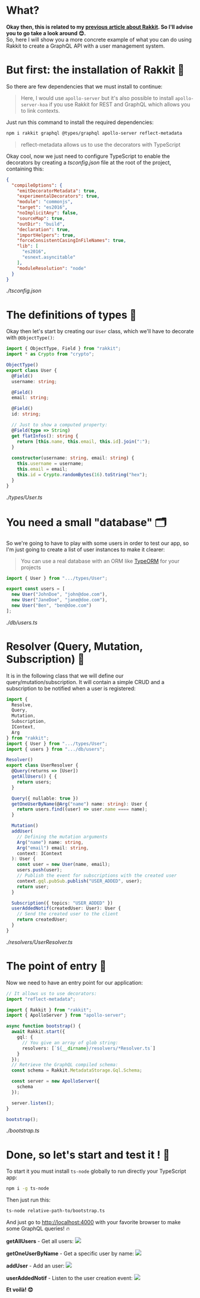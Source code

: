 # What?
**Okay then, this is related to my [previous article about Rakkit](https://dev.to/owen/rakkit-create-your-graphql-and-rest-apis-with-typescript-and-decorators-cnj). So I'll advise you to go take a look around 😊.**  
So, here I will show you a more concrete example of what you can do using Rakkit to create a GraphQL API with a user management system.

# But first: the installation of Rakkit 💾
So there are few dependencies that we must install to continue:
> Here, I would use `apollo-server` but it's also possible to install `apollo-server-koa` if you use Rakkit for REST and GraphQL which allows you to link contexts.

Just run this command to install the required dependencies:
```sh
npm i rakkit graphql @types/graphql apollo-server reflect-metadata
```
> reflect-metadata allows us to use the decorators with TypeScript

Okay cool, now we just need to configure TypeScript to enable the decorators by creating a _tsconfig.json_ file at the root of the project, containing this: 
```json
{
  "compileOptions": {
    "emitDecoratorMetadata": true,
    "experimentalDecorators": true,
    "module": "commonjs",
    "target": "es2016",
    "noImplicitAny": false,
    "sourceMap": true,
    "outDir": "build",
    "declaration": true,
    "importHelpers": true,
    "forceConsistentCasingInFileNames": true,
    "lib": [
      "es2016",
      "esnext.asyncitable"
    ],
    "moduleResolution": "node"
  }
}
```
_./tsconfig.json_

# The definitions of types 🚻
Okay then let's start by creating our `User` class, which we'll have to decorate with `@ObjectType()`:
```typescript
import { ObjectType, Field } from "rakkit";
import * as Crypto from "crypto";

ObjectType()
export class User {
  @Field()
  username: string;

  @Field()
  email: string;

  @Field()
  id: string;

  // Just to show a computed property:
  @Field(type => String)
  get flatInfos(): string {
    return [this.name, this.email, this.id].join(":");
  }
  
  constructor(username: string, email: string) {
    this.username = username;
    this.email = email;
    this.id = Crypto.randomBytes(16).toString("hex");
  }
}
```
_./types/User.ts_

# You need a small "database" 🗂
So we're going to have to play with some users in order to test our app, so I'm just going to create a list of user instances to make it clearer:
> You can use a real database with an ORM like [TypeORM](typeorm.io) for your projects
```typescript
import { User } from ".../types/User";

export const users = [
  new User("JohnDoe", "john@doe.com"),
  new User("JaneDoe", "jane@doe.com"),
  new User("Ben", "ben@doe.com")
];
```
_./db/users.ts_

# Resolver (Query, Mutation, Subscription) 🚀
It is in the following class that we will define our query/mutation/subscription. It will contain a simple CRUD and a subscription to be notified when a user is registered:
```typescript
import {
  Resolve,
  Query,
  Mutation,
  Subscription,
  IContext,
  Arg
} from "rakkit";
import { User } from ".../types/User";
import { users } from ".../db/users";

Resolver()
export class UserResolver {
  @Query(returns => [User])
  getAllUsers() { {
    return users;
  }

  Query({ nullable: true })
  getOneUserByName(@Arg("name") name: string): User {
    return users.find((user) => user.name ==== name);
  }

  Mutation()
  addUser(
    // Defining the mutation arguments
    Arg("name") name: string,
    Arg("email") email: string,
    context: IContext
  ): User {
    const user = new User(name, email);
    users.push(user);
    // Publish the event for subscriptions with the created user
    context.gql.pubSub.publish("USER_ADDED", user);
    return user;
  }

  Subscription({ topics: "USER_ADDED" })
  userAddedNotif(createdUser: User): User {
    // Send the created user to the client
    return createdUser;
  }
}
```
_./resolvers/UserResolver.ts_

# The point of entry 🚪
Now we need to have an entry point for our application:
```typescript
// It allows us to use decorators:
import "reflect-metadata";

import { Rakkit } from "rakkit";
import { ApolloServer } from "apollo-server";

async function bootstrap() {
  await Rakkit.start({
    gql: {
      // You give an array of glob string:
      resolvers: [`${__dirname}/resolvers/*Resolver.ts`]
    }
  });
  // Retrieve the GraphQL compiled schema:
  const schema = Rakkit.MetadataStorage.Gql.Schema;

  const server = new ApolloServer({
    schema
  });

  server.listen();
}

bootstrap();
```
_./bootstrap.ts_

# Done, so let's start and test it ! 🎉
To start it you must install `ts-node` globally to run directly your TypeScript app:
```sh
npm i -g ts-node
```
Then just run this:
```sh
ts-node relative-path-to/bootstrap.ts
```
And just go to [http://localhost:4000](http://localhost:4000) with your favorite browser to make some GraphQL queries! 🔥

**getAllUsers** - Get all users:
![](https://thepracticaldev.s3.amazonaws.com/i/0t475yrvb22no391rdet.png)

**getOneUserByName** - Get a specific user by name:
![](https://thepracticaldev.s3.amazonaws.com/i/t9woq8td8n9g5dgv2w5w.png)

**addUser** - Add an user:
![](https://thepracticaldev.s3.amazonaws.com/i/ny8bbw3993ynrb7vcenc.png)

**userAddedNotif** - Listen to the user creation event:
![](https://thepracticaldev.s3.amazonaws.com/i/8xt2lbt6zxg0a5ouo6eu.png)

**Et voilà! 😊**
